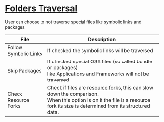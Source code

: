 # [Folders Traversal](#folders_traversal)

User can choose to not traverse special files like symbolic links and packages

<div class="table-wrapper">
<table class="alt">
<thead>
<tr>
<th>File</th>
<th>Description</th>
</tr>
</thead>
<tbody>
<tr>
<td>Follow Symbolic Links</td>
<td>If checked the symbolic links will be traversed</td>
</tr>
<tr>
<td>Skip Packages</td>
<td>If checked special OSX files (so called bundle or packages)
<br/>like Applications and Frameworks will not be traversed</td>
</tr>
<tr>
<td>Check Resource Forks</td>
<td>Check if files are <a href="http://en.wikipedia.org/wiki/Resource_fork">resource forks</a>, this can slow down the comparison.<br/>
When this option is on if the file is a resource fork its size is determined from its structured data.
</td>
</tr>
</tbody>
</table>
</div>
